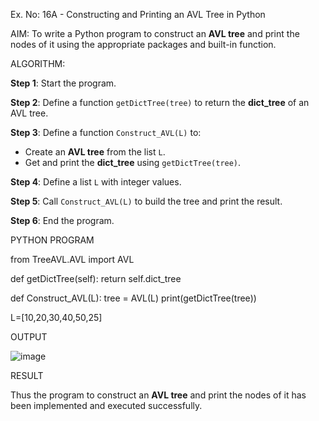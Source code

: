 Ex. No: 16A - Constructing and Printing an AVL Tree in Python

AIM:
To write a Python program to construct an **AVL tree** and print the nodes of it using the appropriate packages and built-in function.


ALGORITHM:

**Step 1**: Start the program.

**Step 2**: Define a function `getDictTree(tree)` to return the **dict_tree** of an AVL tree.

**Step 3**: Define a function `Construct_AVL(L)` to:
- Create an **AVL tree** from the list `L`.
- Get and print the **dict_tree** using `getDictTree(tree)`.

**Step 4**: Define a list `L` with integer values.

**Step 5**: Call `Construct_AVL(L)` to build the tree and print the result.

**Step 6**: End the program.



PYTHON PROGRAM

from TreeAVL.AVL import AVL

def getDictTree(self):
 return self.dict_tree

def Construct_AVL(L):
  tree = AVL(L)
  print(getDictTree(tree))

L=[10,20,30,40,50,25]


OUTPUT

![image](https://github.com/user-attachments/assets/e0c15881-a13c-4cbd-b522-b6181425d0e5)


RESULT

Thus the program to construct an **AVL tree** and print the nodes of it has been implemented and executed successfully.
